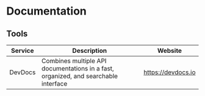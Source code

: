 # Documentation

## Tools

| Service    | Description                                                                         | Website            |
| ---------- | ----------------------------------------------------------------------------------- | ------------------ |
| DevDocs    | Combines multiple API documentations in a fast, organized, and searchable interface | https://devdocs.io |

